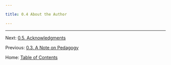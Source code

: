 ```yaml
---

title: 0.4 About the Author

---
```




----------

Next: [0.5. Acknowledgments](0.5_acknowledgments.md)

Previous: [0.3. A Note on Pedagogy](0.3_a_note_on_pedagogy.md)

Home: [Table of Contents](../README.md)
